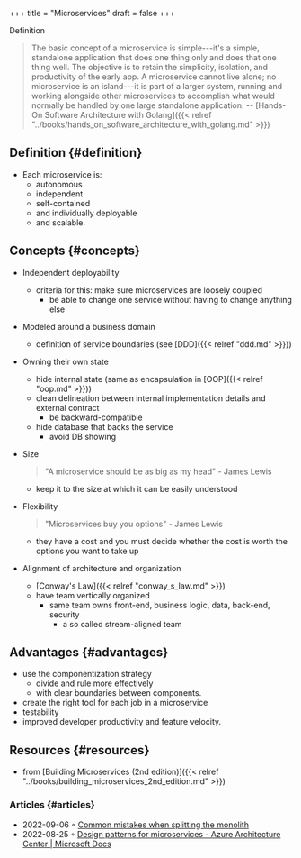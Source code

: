 +++
title = "Microservices"
draft = false
+++

Definition

> The basic concept of a microservice is simple---it's a simple, standalone application that does one thing only and does that one thing well. The objective is to retain the simplicity, isolation, and productivity of the early app. A microservice cannot live alone; no microservice is an island---it is part of a larger system, running and working alongside other microservices to accomplish what would normally be handled by one large standalone application.
> -- [Hands-On Software Architecture with Golang]({{< relref "../books/hands_on_software_architecture_with_golang.md" >}})


## Definition {#definition}

-   Each microservice is:
    -   autonomous
    -   independent
    -   self-contained
    -   and individually deployable
    -   and scalable.


## Concepts {#concepts}

-   Independent deployability
    -   criteria for this: make sure microservices are loosely coupled
        -   be able to change one service without having to change anything else
-   Modeled around a business domain
    -   definition of service boundaries (see [DDD]({{< relref "ddd.md" >}}))
-   Owning their own state
    -   hide internal state (same as encapsulation in [OOP]({{< relref "oop.md" >}}))
    -   clean delineation between internal implementation details and external contract
        -   be backward-compatible
    -   hide database that backs the service
        -   avoid DB showing
-   Size

    > "A microservice should be as big as my head" - James Lewis

    -   keep it to the size at which it can be easily understood
-   Flexibility

    > "Microservices buy you options" - James Lewis

    -   they have a cost and you must decide whether the cost is worth the options you want to take up
-   Alignment of architecture and organization
    -   [Conway's Law]({{< relref "conway_s_law.md" >}})
    -   have team vertically organized
        -   same team owns front-end, business logic, data, back-end, security
            -   a so called stream-aligned team


## Advantages {#advantages}

-   use the componentization strategy
    -   divide and rule more effectively
    -   with clear boundaries between components.
-   create the right tool for each job in a microservice
-   testability
-   improved developer productivity and feature velocity.


## Resources {#resources}

-   from [Building Microservices (2nd edition)]({{< relref "../books/building_microservices_2nd_edition.md" >}})


### Articles {#articles}

-   2022-09-06 ◦ [Common mistakes when splitting the monolith](https://dev.to/kanekotic/common-mistakes-when-splitting-the-monolith-j1)
-   2022-08-25 ◦ [Design patterns for microservices - Azure Architecture Center | Microsoft Docs](https://docs.microsoft.com/en-us/azure/architecture/microservices/design/patterns)
